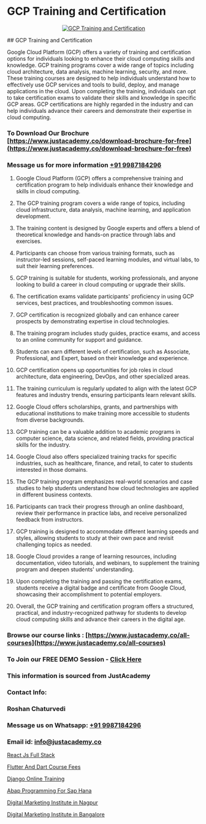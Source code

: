 # GCP Training and Certification

<p align="center">
  <a href="https://justacademy.co/course-detail/gcp-certification-training">
    <img src="https://justacademy.co/storage2/course_image/1711619517_course_image.webp" alt="GCP Training and Certification">
  </a>
</p>
## GCP Training and Certification

Google Cloud Platform (GCP) offers a variety of training and certification options for individuals looking to enhance their cloud computing skills and knowledge. GCP training programs cover a wide range of topics including cloud architecture, data analysis, machine learning, security, and more. These training courses are designed to help individuals understand how to effectively use GCP services and tools to build, deploy, and manage applications in the cloud. Upon completing the training, individuals can opt to take certification exams to validate their skills and knowledge in specific GCP areas. GCP certifications are highly regarded in the industry and can help individuals advance their careers and demonstrate their expertise in cloud computing.
### To Download Our Brochure [https://www.justacademy.co/download-brochure-for-free](https://www.justacademy.co/download-brochure-for-free)
### Message us for more information [+91 9987184296](https://api.whatsapp.com/send?phone=919987184296)
1) Google Cloud Platform (GCP) offers a comprehensive training and certification program to help individuals enhance their knowledge and skills in cloud computing.

2) The GCP training program covers a wide range of topics, including cloud infrastructure, data analysis, machine learning, and application development.

3) The training content is designed by Google experts and offers a blend of theoretical knowledge and hands-on practice through labs and exercises.

4) Participants can choose from various training formats, such as instructor-led sessions, self-paced learning modules, and virtual labs, to suit their learning preferences.

5) GCP training is suitable for students, working professionals, and anyone looking to build a career in cloud computing or upgrade their skills.

6) The certification exams validate participants' proficiency in using GCP services, best practices, and troubleshooting common issues.

7) GCP certification is recognized globally and can enhance career prospects by demonstrating expertise in cloud technologies.

8) The training program includes study guides, practice exams, and access to an online community for support and guidance.

9) Students can earn different levels of certification, such as Associate, Professional, and Expert, based on their knowledge and experience.

10) GCP certification opens up opportunities for job roles in cloud architecture, data engineering, DevOps, and other specialized areas.

11) The training curriculum is regularly updated to align with the latest GCP features and industry trends, ensuring participants learn relevant skills.

12) Google Cloud offers scholarships, grants, and partnerships with educational institutions to make training more accessible to students from diverse backgrounds.

13) GCP training can be a valuable addition to academic programs in computer science, data science, and related fields, providing practical skills for the industry.

14) Google Cloud also offers specialized training tracks for specific industries, such as healthcare, finance, and retail, to cater to students interested in those domains.

15) The GCP training program emphasizes real-world scenarios and case studies to help students understand how cloud technologies are applied in different business contexts.

16) Participants can track their progress through an online dashboard, review their performance in practice labs, and receive personalized feedback from instructors.

17) GCP training is designed to accommodate different learning speeds and styles, allowing students to study at their own pace and revisit challenging topics as needed.

18) Google Cloud provides a range of learning resources, including documentation, video tutorials, and webinars, to supplement the training program and deepen students' understanding.

19) Upon completing the training and passing the certification exams, students receive a digital badge and certificate from Google Cloud, showcasing their accomplishment to potential employers.

20) Overall, the GCP training and certification program offers a structured, practical, and industry-recognized pathway for students to develop cloud computing skills and advance their careers in the digital age.

### Browse our course links : [https://www.justacademy.co/all-courses](https://www.justacademy.co/all-courses) 
### To Join our FREE DEMO Session - [Click Here](https://www.justacademy.co/register-for-course-demo)


### This information is sourced from JustAcademy
### Contact Info:
### Roshan Chaturvedi
### Message us on Whatsapp: [+91 9987184296](https://api.whatsapp.com/send?phone=919987184296)
### Email id: [info@justacademy.co](mailto:info@justacademy.co)
                
[React Js Full Stack](https://www.linkedin.com/pulse/react-js-full-stack-justacademy-jaipur-uahce?trackingId=Ey7%2FXnu%2FOltWvNOEjT6vRg%3D%3D&lipi=urn%3Ali%3Apage%3Ad_flagship3_company_admin%3BzoGgv%2F2GTOq26q6ITzj9KQ%3D%3D)

[Flutter And Dart Course Fees](https://www.linkedin.com/pulse/flutter-dart-course-fees-justacademy-thane-dkvqc/)

[Django Online Training](https://medium.com/@AkashSingh2052/django-online-training-cbb17a0abbed)

[Abap Programming For Sap Hana](https://medium.com/@justacademytraining/abap-programming-for-sap-hana-8b3be94f9cb3)

[Digital Marketing Institute in Nagpur](https://justacademyin.github.io/justacademy/digital-marketing-institute-in-nagpur)

[Digital Marketing Institute in Bangalore](https://justacademyin.github.io/justacademy/digital-marketing-institute-in-bangalore)

